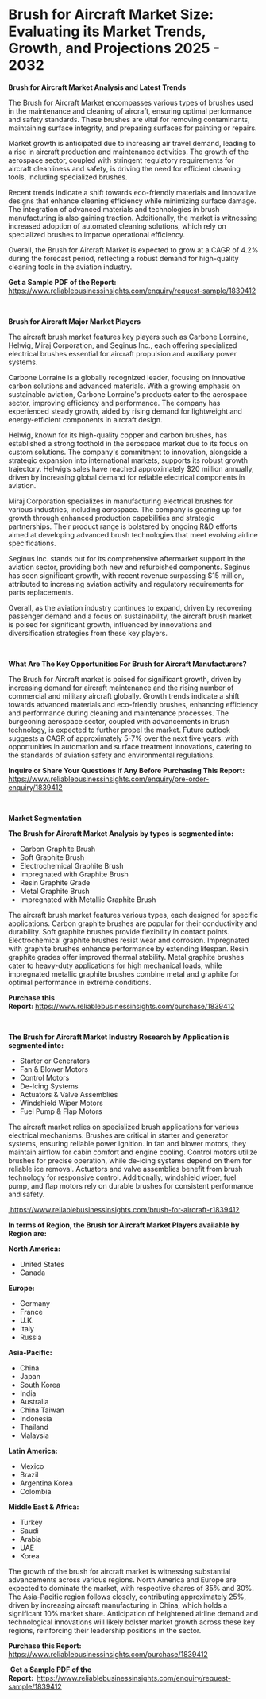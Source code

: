 <p><h1>Brush for Aircraft Market Size: Evaluating its Market Trends, Growth, and Projections 2025 - 2032</h1></p><p><strong>Brush for Aircraft Market Analysis and Latest Trends</strong></p>
<p><p>The Brush for Aircraft Market encompasses various types of brushes used in the maintenance and cleaning of aircraft, ensuring optimal performance and safety standards. These brushes are vital for removing contaminants, maintaining surface integrity, and preparing surfaces for painting or repairs. </p><p>Market growth is anticipated due to increasing air travel demand, leading to a rise in aircraft production and maintenance activities. The growth of the aerospace sector, coupled with stringent regulatory requirements for aircraft cleanliness and safety, is driving the need for efficient cleaning tools, including specialized brushes.</p><p>Recent trends indicate a shift towards eco-friendly materials and innovative designs that enhance cleaning efficiency while minimizing surface damage. The integration of advanced materials and technologies in brush manufacturing is also gaining traction. Additionally, the market is witnessing increased adoption of automated cleaning solutions, which rely on specialized brushes to improve operational efficiency.</p><p>Overall, the Brush for Aircraft Market is expected to grow at a CAGR of 4.2% during the forecast period, reflecting a robust demand for high-quality cleaning tools in the aviation industry.</p></p>
<p><strong>Get a Sample PDF of the Report:&nbsp;</strong> <a href="https://www.reliablebusinessinsights.com/enquiry/request-sample/1839412?utm_campaign=2306&utm_medium=2&utm_source=Github&utm_content=ia&utm_term=16042025&utm_id=brush-for-aircraft">https://www.reliablebusinessinsights.com/enquiry/request-sample/1839412</a></p>
<p>&nbsp;</p>
<p><strong>Brush for Aircraft Major Market Players</strong></p>
<p><p>The aircraft brush market features key players such as Carbone Lorraine, Helwig, Miraj Corporation, and Seginus Inc., each offering specialized electrical brushes essential for aircraft propulsion and auxiliary power systems.</p><p>Carbone Lorraine is a globally recognized leader, focusing on innovative carbon solutions and advanced materials. With a growing emphasis on sustainable aviation, Carbone Lorraine's products cater to the aerospace sector, improving efficiency and performance. The company has experienced steady growth, aided by rising demand for lightweight and energy-efficient components in aircraft design.</p><p>Helwig, known for its high-quality copper and carbon brushes, has established a strong foothold in the aerospace market due to its focus on custom solutions. The company's commitment to innovation, alongside a strategic expansion into international markets, supports its robust growth trajectory. Helwig’s sales have reached approximately $20 million annually, driven by increasing global demand for reliable electrical components in aviation.</p><p>Miraj Corporation specializes in manufacturing electrical brushes for various industries, including aerospace. The company is gearing up for growth through enhanced production capabilities and strategic partnerships. Their product range is bolstered by ongoing R&D efforts aimed at developing advanced brush technologies that meet evolving airline specifications. </p><p>Seginus Inc. stands out for its comprehensive aftermarket support in the aviation sector, providing both new and refurbished components. Seginus has seen significant growth, with recent revenue surpassing $15 million, attributed to increasing aviation activity and regulatory requirements for parts replacements.</p><p>Overall, as the aviation industry continues to expand, driven by recovering passenger demand and a focus on sustainability, the aircraft brush market is poised for significant growth, influenced by innovations and diversification strategies from these key players.</p></p>
<p>&nbsp;</p>
<p><strong>What Are The Key Opportunities For Brush for Aircraft Manufacturers?</strong></p>
<p><p>The Brush for Aircraft market is poised for significant growth, driven by increasing demand for aircraft maintenance and the rising number of commercial and military aircraft globally. Growth trends indicate a shift towards advanced materials and eco-friendly brushes, enhancing efficiency and performance during cleaning and maintenance processes. The burgeoning aerospace sector, coupled with advancements in brush technology, is expected to further propel the market. Future outlook suggests a CAGR of approximately 5-7% over the next five years, with opportunities in automation and surface treatment innovations, catering to the standards of aviation safety and environmental regulations.</p></p>
<p><strong>Inquire or Share Your Questions If Any Before Purchasing This Report:</strong> <a href="https://www.reliablebusinessinsights.com/enquiry/pre-order-enquiry/1839412?utm_campaign=2306&utm_medium=2&utm_source=Github&utm_content=ia&utm_term=16042025&utm_id=brush-for-aircraft">https://www.reliablebusinessinsights.com/enquiry/pre-order-enquiry/1839412</a></p>
<p>&nbsp;</p>
<p><strong>Market Segmentation</strong></p>
<p><strong>The Brush for Aircraft Market Analysis by types is segmented into:</strong></p>
<p><ul><li>Carbon Graphite Brush</li><li>Soft Graphite Brush</li><li>Electrochemical Graphite Brush</li><li>Impregnated with Graphite Brush</li><li>Resin Graphite Grade</li><li>Metal Graphite Brush</li><li>Impregnated with Metallic Graphite Brush</li></ul></p>
<p><p>The aircraft brush market features various types, each designed for specific applications. Carbon graphite brushes are popular for their conductivity and durability. Soft graphite brushes provide flexibility in contact points. Electrochemical graphite brushes resist wear and corrosion. Impregnated with graphite brushes enhance performance by extending lifespan. Resin graphite grades offer improved thermal stability. Metal graphite brushes cater to heavy-duty applications for high mechanical loads, while impregnated metallic graphite brushes combine metal and graphite for optimal performance in extreme conditions.</p></p>
<p><strong>Purchase this Report:&nbsp;</strong><a href="https://www.reliablebusinessinsights.com/purchase/1839412?utm_campaign=2306&utm_medium=2&utm_source=Github&utm_content=ia&utm_term=16042025&utm_id=brush-for-aircraft">https://www.reliablebusinessinsights.com/purchase/1839412</a></p>
<p>&nbsp;</p>
<p><strong>The Brush for Aircraft Market Industry Research by Application is segmented into:</strong></p>
<p><ul><li>Starter or Generators</li><li>Fan & Blower Motors</li><li>Control Motors</li><li>De-Icing Systems</li><li>Actuators & Valve Assemblies</li><li>Windshield Wiper Motors</li><li>Fuel Pump & Flap Motors</li></ul></p>
<p><p>The aircraft market relies on specialized brush applications for various electrical mechanisms. Brushes are critical in starter and generator systems, ensuring reliable power ignition. In fan and blower motors, they maintain airflow for cabin comfort and engine cooling. Control motors utilize brushes for precise operation, while de-icing systems depend on them for reliable ice removal. Actuators and valve assemblies benefit from brush technology for responsive control. Additionally, windshield wiper, fuel pump, and flap motors rely on durable brushes for consistent performance and safety.</p></p>
<p><a href="https://www.reliablebusinessinsights.com/brush-for-aircraft-r1839412?utm_campaign=2306&utm_medium=2&utm_source=Github&utm_content=ia&utm_term=16042025&utm_id=brush-for-aircraft">&nbsp;https://www.reliablebusinessinsights.com/brush-for-aircraft-r1839412</a></p>
<p><strong>In terms of Region, the Brush for Aircraft Market Players available by Region are:</strong></p>
<p>
    <p> <strong> North America: </strong>
        <ul>
            <li>United States</li>
            <li>Canada</li>
        </ul>
        </p> 
    <p> <strong> Europe: </strong>
        <ul>
            <li>Germany</li>
            <li>France</li>
            <li>U.K.</li>
            <li>Italy</li>
            <li>Russia</li>
        </ul>
        </p> 
    <p> <strong> Asia-Pacific: </strong>
        <ul>
            <li>China</li>
            <li>Japan</li>
            <li>South Korea</li>
            <li>India</li>
            <li>Australia</li>
            <li>China Taiwan</li>
            <li>Indonesia</li>
            <li>Thailand</li>
            <li>Malaysia</li>
        </ul>
        </p> 
    <p> <strong> Latin America: </strong>
        <ul>
            <li>Mexico</li>
            <li>Brazil</li>
            <li>Argentina Korea</li>
            <li>Colombia</li>
        </ul>
        </p> 
    <p> <strong> Middle East & Africa: </strong>
        <ul>
            <li>Turkey</li>
            <li>Saudi</li>
            <li>Arabia</li>
            <li>UAE</li>
            <li>Korea</li>
        </ul>
    </p>
    </p>
<p><p>The growth of the brush for aircraft market is witnessing substantial advancements across various regions. North America and Europe are expected to dominate the market, with respective shares of 35% and 30%. The Asia-Pacific region follows closely, contributing approximately 25%, driven by increasing aircraft manufacturing in China, which holds a significant 10% market share. Anticipation of heightened airline demand and technological innovations will likely bolster market growth across these key regions, reinforcing their leadership positions in the sector.</p></p>
<p><strong>Purchase this Report: </strong><a href="https://www.reliablebusinessinsights.com/purchase/1839412?utm_campaign=2306&utm_medium=2&utm_source=Github&utm_content=ia&utm_term=16042025&utm_id=brush-for-aircraft">https://www.reliablebusinessinsights.com/purchase/1839412</a></p>
<p>&nbsp;<strong>Get a Sample PDF of the Report:&nbsp;&nbsp;</strong><a href="https://www.reliablebusinessinsights.com/enquiry/request-sample/1839412?utm_campaign=2306&utm_medium=2&utm_source=Github&utm_content=ia&utm_term=16042025&utm_id=brush-for-aircraft">https://www.reliablebusinessinsights.com/enquiry/request-sample/1839412</a></p>
<p><strong></strong></p>
<p><p></p><p></p><p></p></p>